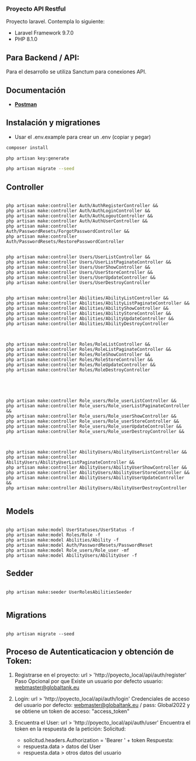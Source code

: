 ### Proyecto API Restful

Proyecto laravel. Contempla lo siguiente:
- Laravel Framework 9.7.0
- PHP 8.1.0

## Para Backend / API:

Para el desarrollo se utiliza Sanctum para conexiones API.


## Documentación

- **[Postman](https://documenter.getpostman.com/view/5599797/UVz1MXb9)**


## Instalación y migrationes

- Usar el .env.example para crear un .env (copiar y pegar)

```sh
composer install
```

```sh
php artisan key:generate
```

```sh
php artisan migrate --seed
```





## Controller

```

php artisan make:controller Auth/AuthRegisterController &&
php artisan make:controller Auth/AuthLoginController &&
php artisan make:controller Auth/AuthLogoutController &&
php artisan make:controller Auth/AuthUserController &&
php artisan make:controller Auth/PasswordResets/ForgotPasswordController &&
php artisan make:controller Auth/PasswordResets/RestorePasswordController


php artisan make:controller Users/UserListController &&
php artisan make:controller Users/UserListPaginateController &&
php artisan make:controller Users/UserShowController &&
php artisan make:controller Users/UserStoreController &&
php artisan make:controller Users/UserUpdateController &&
php artisan make:controller Users/UserDestroyController


php artisan make:controller Abilities/AbilityListController &&
php artisan make:controller Abilities/AbilityListPaginateController &&
php artisan make:controller Abilities/AbilityShowController &&
php artisan make:controller Abilities/AbilityStoreController &&
php artisan make:controller Abilities/AbilityUpdateController &&
php artisan make:controller Abilities/AbilityDestroyController



php artisan make:controller Roles/RoleListController &&
php artisan make:controller Roles/RoleListPaginateController &&
php artisan make:controller Roles/RoleShowController &&
php artisan make:controller Roles/RoleStoreController &&
php artisan make:controller Roles/RoleUpdateController &&
php artisan make:controller Roles/RoleDestroyController





php artisan make:controller Role_users/Role_userListController &&
php artisan make:controller Role_users/Role_userListPaginateController &&
php artisan make:controller Role_users/Role_userShowController &&
php artisan make:controller Role_users/Role_userStoreController &&
php artisan make:controller Role_users/Role_userUpdateController &&
php artisan make:controller Role_users/Role_userDestroyController &&



php artisan make:controller AbilityUsers/AbilityUserListController &&
php artisan make:controller AbilityUsers/AbilityUserListPaginateController &&
php artisan make:controller AbilityUsers/AbilityUserShowController &&
php artisan make:controller AbilityUsers/AbilityUserStoreController &&
php artisan make:controller AbilityUsers/AbilityUserUpdateController &&
php artisan make:controller AbilityUsers/AbilityUserDestroyController


```


## Models

```

php artisan make:model UserStatuses/UserStatus -f
php artisan make:model Roles/Role -f
php artisan make:model Abilities/Ability -f
php artisan make:model Auth/PasswordResets/PasswordReset
php artisan make:model Role_users/Role_user -mf
php artisan make:model AbilityUsers/AbilityUser -f

```




## Sedder

```

php artisan make:seeder UserRolesAbilitiesSeeder


```



## Migrations

```

php artisan migrate --seed

```




## Proceso de Autenticaticacion y obtención de Token:

1) Registrarse en el proyecto: url > 'http://poyecto_local/api/auth/register'
   Paso Opcional por que Existe un usuario por defecto usuario: webmaster@globaltank.eu

2) Login: url > 'http://poyecto_local/api/auth/login'
   Credenciales de acceso del usuario por defecto: webmaster@globaltank.eu / pass: Global2022
   y se obtiene un token de acceso: "access_token"

4) Encuentra el User: url > 'http://poyecto_local/api/auth/user'
   Encuentra el token en la respuesta de la petición:
   Solicitud:
    - solicitud.headers.Authorization = 'Bearer ' + token
      Respuesta:
    - respuesta.data > datos del User
    - respuesta.data > otros datos del usuario
